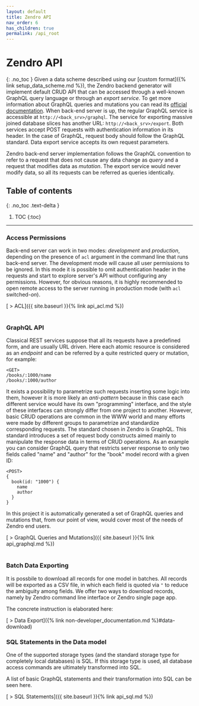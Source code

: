 ```yaml
---
layout: default
title: Zendro API
nav_order: 6
has_children: true
permalink: /api_root
---
```


# Zendro API
{: .no_toc }
Given a data scheme described using our [custom format]({% link setup_data_scheme.md %}), the Zendro backend generator will implement default CRUD API that can be accessed through a well-known GraphQL query language or through an *export service*. To get more information about GraphQL queries and mutations you can read its [official documentation](https://graphql.org/learn/queries/). When back-end server is up, the regular GraphQL service is accessible at `http://<back_srv>/graphql`. The service for exporting massive joined database slices has another URL: `http://<back_srv>/export`. Both services accept POST requests with authentication information in its header. In the case of GraphQL, request body should follow the GraphQL standard. Data export service accepts its own request parameters.

Zendro back-end server implementation follows the GraphQL convention to refer to a request that does not cause any data change as *query* and a request that modifies data as *mutation*. The export service would never modify data, so all its requests can be referred as queries identically.

## Table of contents
{: .no_toc .text-delta }

1. TOC
{:toc}

---
### Access Permissions

Back-end server can work in two modes: *development* and *production*, depending on the presence of `acl` argument in the command line that runs back-end server. The development mode will cause all user permissions to be ignored. In this mode it is possible to omit authentication header in the requests and start to explore server's API without configuring any permissions. However, for obvious reasons, it is highly recommended to open remote access to the server running in production mode (with `acl` switched-*on*).

[ > ACL]({{ site.baseurl }}{% link api_acl.md %})
<br/><br/>
### GraphQL API

Classical REST services suppose that all its requests have a predefined form, and are usually URL driven. Here each atomic resource is considered as an *endpoint* and can be referred by a quite restricted query or mutation, for example:

```
<GET>
/books/:1000/name
/books/:1000/author
```  
It exists a possibility to parametrize such requests inserting some logic into them, however it is more likely an *anti-pattern* because in this case each different service would have its own "programming" interface, and the style of these interfaces can strongly differ from one project to another. However, basic CRUD operations are common in the WWW world and many efforts were made by different groups to parametrize and standardize corresponding requests. The standard chosen in Zendro is GraphQL. This standard introduces a set of request body constructs aimed mainly to manipulate the response data in terms of CRUD operations. As an example you can consider GraphQL query that restricts server response to only two fields called "name" and "author" for the "book" model record with a given ID:


```
<POST>
{
  book(id: "1000") {
    name
    author
  }
}
```

In this project it is automatically generated a set of GraphQL queries and mutations that, from our point of view, would cover most of the needs of Zendro end users.

[ > GraphQL Queries and Mutations]({{ site.baseurl }}{% link api_graphql.md %})
<br/><br/>
### Batch Data Exporting

It is possbile to download all records for one model in batches. All records will be exported as a CSV file, in which each field is quoted via `"` to reduce the ambiguity among fields.
We offer two ways to download records, namely by Zendro command line interface or Zendro single page app. 

The concrete instruction is elaborated here:

[ > Data Export]({% link non-developer_documentation.md %}#data-download)

### SQL Statements in the Data model

One of the supported storage types (and the standard storage type for completely local databases) is SQL. If this storage type is used, all database access commands are ultimately transformed into SQL.

A list of basic GraphQL statements and their transformation into SQL can be seen here.

[ > SQL Statements]({{ site.baseurl }}{% link api_sql.md %})
